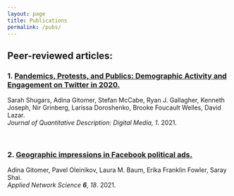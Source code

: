 ```yaml
---
layout: page
title: Publications
permalink: /pubs/
---
```


## Peer-reviewed articles:

### 1. [Pandemics, Protests, and Publics: Demographic Activity and Engagement on Twitter in 2020.](https://doi.org/10.51685/jqd.2021.002) 
Sarah Shugars, Adina Gitomer, Stefan McCabe, Ryan J. Gallagher, Kenneth Joseph, Nir Grinberg, Larissa Doroshenko, Brooke Foucault Welles, David Lazar. \
_Journal of Quantitative Description: Digital Media, 1_. 2021.

<br>

### 2. [Geographic impressions in Facebook political ads.](https://doi.org/10.1007/s41109-020-00350-7) 
Adina Gitomer, Pavel Oleinikov, Laura M. Baum, Erika Franklin Fowler, Saray Shai. \
_Applied Network Science **6**, 18_. 2021. 

